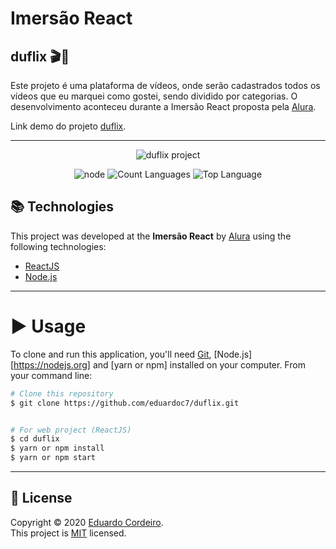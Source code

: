 # Imersão React
## duflix 🎬🎥

Este projeto é uma plataforma de vídeos, onde serão cadastrados todos os vídeos que eu marquei como gostei, sendo dividido por categorias. O desenvolvimento aconteceu durante a Imersão React proposta pela [Alura](https://www.alura.com.br/).

Link demo do projeto [duflix](https://duflix-pi.vercel.app/).

---

<p align="center">
    <img alt="duflix project" src="https://github.com/eduardoc7/duflix/blob/master/src/assets/img/Logo.png?raw=true" />
</p>
<p align="center">
    <img alt="node" src="https://img.shields.io/badge/node-v14.7.0-green"/>
    <img alt="Count Languages" src="https://img.shields.io/github/languages/count/eduardoc7/duflix"/>
    <img alt="Top Language" src="https://img.shields.io/github/languages/top/eduardoc7/duflix"/>
</p>

## 📚 Technologies

This project was developed at the **Imersão React** by [Alura](https://www.alura.com.br/) using the following technologies:

-  [ReactJS](https://reactjs.org/)
-  [Node.js](https://nodejs.org)

---
# ▶ Usage

To clone and run this application, you'll need [Git](https://git-scm.com), [Node.js][https://nodejs.org] and [yarn or npm] installed on your computer. From your command line:

```bash
# Clone this repository
$ git clone https://github.com/eduardoc7/duflix.git


# For web project (ReactJS)
$ cd duflix
$ yarn or npm install
$ yarn or npm start

```
---
## 📝 License

Copyright © 2020 [Eduardo Cordeiro](https://github.com/eduardoc7).<br />
This project is [MIT](https://github.com/eduardoc7/duflix/blob/master/LICENSE) licensed.
